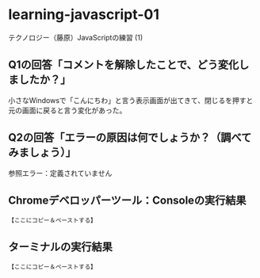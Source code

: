 # learning-javascript-01

テクノロジー（藤原）JavaScriptの練習 (1)

## Q1の回答「コメントを解除したことで、どう変化しましたか？」

小さなWindowsで「こんにちわ」と言う表示画面が出てきて、閉じるを押すと元の画面に戻ると言う変化があった。

## Q2の回答「エラーの原因は何でしょうか？（調べてみましょう）」

参照エラー：定義されていません

## Chromeデベロッパーツール：Consoleの実行結果

```
【ここにコピー＆ペーストする】
```

## ターミナルの実行結果

```
【ここにコピー＆ペーストする】
```

